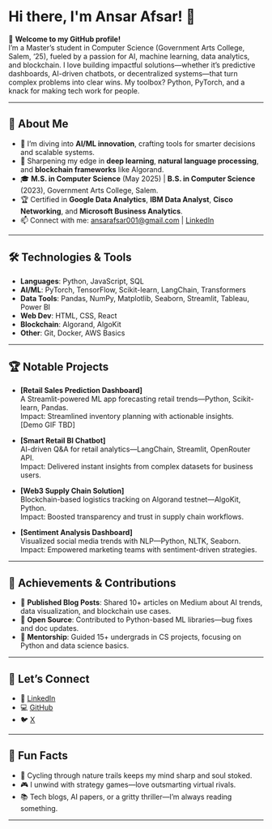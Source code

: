 # Hi there, I'm Ansar Afsar! 👋

🌟 **Welcome to my GitHub profile!**  
I’m a Master’s student in Computer Science (Government Arts College, Salem, ‘25), fueled by a passion for AI, machine learning, data analytics, and blockchain. I love building impactful solutions—whether it’s predictive dashboards, AI-driven chatbots, or decentralized systems—that turn complex problems into clear wins. My toolbox? Python, PyTorch, and a knack for making tech work for people.

---

## 🚀 About Me
- 🔭 I’m diving into **AI/ML innovation**, crafting tools for smarter decisions and scalable systems.
- 🌱 Sharpening my edge in **deep learning**, **natural language processing**, and **blockchain frameworks** like Algorand.
- 🎓 **M.S. in Computer Science** (May 2025) | **B.S. in Computer Science** (2023), Government Arts College, Salem.
- 🏆 Certified in **Google Data Analytics**, **IBM Data Analyst**, **Cisco Networking**, and **Microsoft Business Analytics**.
- 📫 Connect with me: [ansarafsar001@gmail.com](mailto:ansarafsar001@gmail.com) | [LinkedIn](https://linkedin.com/in/ansarafsar)

---

## 🛠️ Technologies & Tools
- **Languages**: Python, JavaScript, SQL
- **AI/ML**: PyTorch, TensorFlow, Scikit-learn, LangChain, Transformers
- **Data Tools**: Pandas, NumPy, Matplotlib, Seaborn, Streamlit, Tableau, Power BI
- **Web Dev**: HTML, CSS, React
- **Blockchain**: Algorand, AlgoKit
- **Other**: Git, Docker, AWS Basics

---

## 🏆 Notable Projects
- **[**Retail Sales Prediction Dashboard**]**  
   A Streamlit-powered ML app forecasting retail trends—Python, Scikit-learn, Pandas.  
   Impact: Streamlined inventory planning with actionable insights.  
   [Demo GIF TBD]

- **[**Smart Retail BI Chatbot**]**  
   AI-driven Q&A for retail analytics—LangChain, Streamlit, OpenRouter API.  
   Impact: Delivered instant insights from complex datasets for business users.  

- **[**Web3 Supply Chain Solution**]**  
   Blockchain-based logistics tracking on Algorand testnet—AlgoKit, Python.  
   Impact: Boosted transparency and trust in supply chain workflows.  

- **[**Sentiment Analysis Dashboard**]**  
   Visualized social media trends with NLP—Python, NLTK, Seaborn.  
   Impact: Empowered marketing teams with sentiment-driven strategies.  

---

## 🌟 Achievements & Contributions
- 📝 **Published Blog Posts**: Shared 10+ articles on Medium about AI trends, data visualization, and blockchain use cases.
- 🤝 **Open Source**: Contributed to Python-based ML libraries—bug fixes and doc updates.
- 🚀 **Mentorship**: Guided 15+ undergrads in CS projects, focusing on Python and data science basics.

---

## 🌟 Let’s Connect
- 💼 [LinkedIn](https://linkedin.com/in/ansarafsar)  
- 💻 [GitHub](https://github.com/AnsarAfsar)  
- 🐦 [X](https://x.com/ansarafsar)  

---

## 💬 Fun Facts
- 🚴 Cycling through nature trails keeps my mind sharp and soul stoked.
- 🎮 I unwind with strategy games—love outsmarting virtual rivals.
- 📚 Tech blogs, AI papers, or a gritty thriller—I’m always reading something.

---
 <!--✍️ [Portfolio Website](https://your-portfolio.com) *(optional)*  --!>

<!--
**Ansarafsar/Ansarafsar** is a ✨ _special_ ✨ repository because its `README.md` (this file) appears on your GitHub profile.

Here are some ideas to get you started:

- 🔭 I’m currently working on ...
- 🌱 I’m currently learning ...
- 👯 I’m looking to collaborate on ...
- 🤔 I’m looking for help with ...
- 💬 Ask me about ...
- 📫 How to reach me: ...
- 😄 Pronouns: ...
- ⚡ Fun fact: ...
-->
